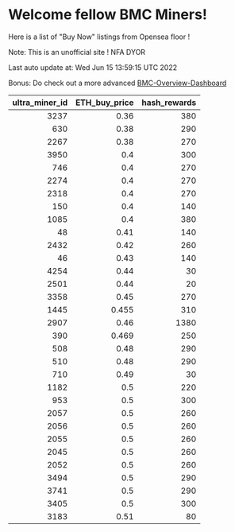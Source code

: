 # Welcome fellow BMC Miners!
Here is a list of "Buy Now" listings from Opensea floor !

Note: This is an unofficial site ! NFA DYOR

Last auto update at: Wed Jun 15 13:59:15 UTC 2022

Bonus: Do check out a more advanced [BMC-Overview-Dashboard](https://dune.com/defifunk/BMC-Overview-Dashboard)


|   ultra_miner_id |   ETH_buy_price |   hash_rewards |
|-----------------:|----------------:|---------------:|
|             3237 |           0.36  |            380 |
|              630 |           0.38  |            290 |
|             2267 |           0.38  |            270 |
|             3950 |           0.4   |            300 |
|              746 |           0.4   |            270 |
|             2274 |           0.4   |            270 |
|             2318 |           0.4   |            270 |
|              150 |           0.4   |            140 |
|             1085 |           0.4   |            380 |
|               48 |           0.41  |            140 |
|             2432 |           0.42  |            260 |
|               46 |           0.43  |            140 |
|             4254 |           0.44  |             30 |
|             2501 |           0.44  |             20 |
|             3358 |           0.45  |            270 |
|             1445 |           0.455 |            310 |
|             2907 |           0.46  |           1380 |
|              390 |           0.469 |            250 |
|              508 |           0.48  |            290 |
|              510 |           0.48  |            290 |
|              710 |           0.49  |             30 |
|             1182 |           0.5   |            220 |
|              953 |           0.5   |            300 |
|             2057 |           0.5   |            260 |
|             2056 |           0.5   |            260 |
|             2055 |           0.5   |            260 |
|             2045 |           0.5   |            260 |
|             2052 |           0.5   |            260 |
|             3494 |           0.5   |            290 |
|             3741 |           0.5   |            290 |
|             3405 |           0.5   |            300 |
|             3183 |           0.51  |             80 |